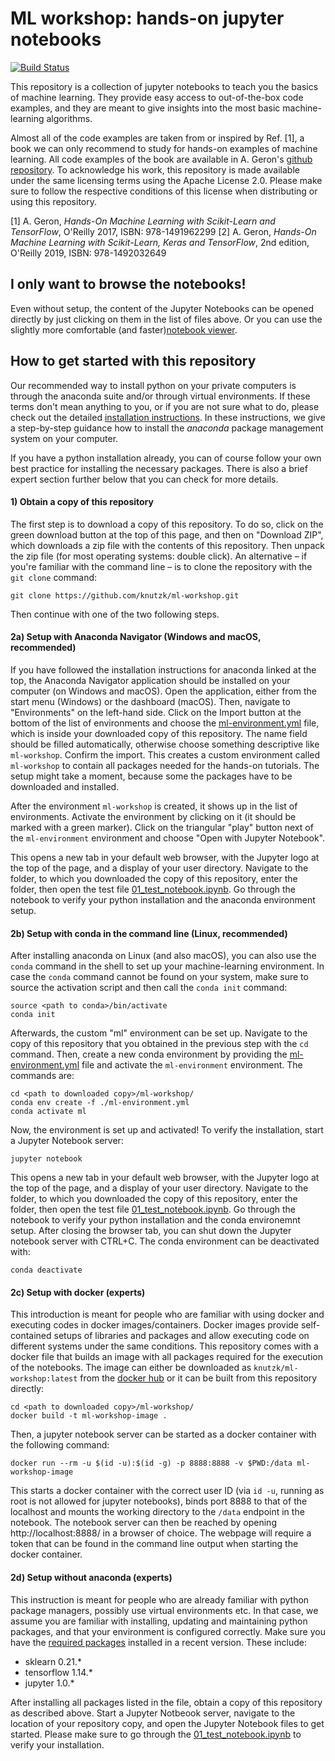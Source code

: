 # ML workshop: hands-on jupyter notebooks

[![Build Status](https://travis-ci.org/knutzk/ml-workshop.svg?branch=master)](https://travis-ci.org/knutzk/ml-workshop)

This repository is a collection of jupyter notebooks to teach you the basics of
machine learning. They provide easy access to out-of-the-box code examples, and
they are meant to give insights into the most basic machine-learning algorithms.

Almost all of the code examples are taken from or inspired by Ref. [1], a book
we can only recommend to study for hands-on examples of machine learning. All
code examples of the book are available in A. Geron's [github
repository](https://github.com/ageron/handson-ml2). To acknowledge his work,
this repository is made available under the same licensing terms using the
Apache License 2.0. Please make sure to follow the respective conditions of this
license when distributing or using this repository.

[1] A. Geron, _Hands-On Machine Learning with Scikit-Learn and TensorFlow_, O'Reilly 2017, ISBN: 978-1491962299
[2] A. Geron, _Hands-On Machine Learning with Scikit-Learn, Keras and TensorFlow_, 2nd edition, O'Reilly 2019, ISBN: 978-1492032649


## I only want to browse the notebooks!

Even without setup, the content of the Jupyter Notebooks can be opened directly
by just clicking on them in the list of files above. Or you can use the slightly
more comfortable (and faster)[notebook
viewer](https://nbviewer.jupyter.org/github/knutzk/ml-workshop/).


## How to get started with this repository

Our recommended way to install python on your private computers is through the
anaconda suite and/or through virtual environments. If these terms don't mean
anything to you, or if you are not sure what to do, please check out the
detailed [installation instructions](INSTALLATION.md). In these instructions, we
give a step-by-step guidance how to install the _anaconda_ package management
system on your computer. 

If you have a python installation already, you can of course follow your own
best practice for installing the necessary packages. There is also a brief
expert section further below that you can check for more details.



#### 1) Obtain a copy of this repository

The first step is to download a copy of this repository. To do so, click on the
green download button at the top of this page, and then on "Download ZIP", which
downloads a zip file with the contents of this repository. Then unpack the zip
file (for most operating systems: double click). An alternative – if you're
familiar with the command line – is to clone the repository with the `git clone`
command:

```
git clone https://github.com/knutzk/ml-workshop.git
```

Then continue with one of the two following steps.


#### 2a) Setup with Anaconda Navigator (Windows and macOS, recommended)

If you have followed the installation instructions for anaconda linked at the
top, the Anaconda Navigator application should be installed on your computer (on
Windows and macOS). Open the application, either from the start menu (Windows)
or the dashboard (macOS). Then, navigate to "Environments" on the left-hand
side. Click on the Import button at the bottom of the list of environments and
choose the [ml-environment.yml](ml-environment.yml) file, which is inside your
downloaded copy of this repository. The name field should be filled
automatically, otherwise choose something descriptive like `ml-workshop`.
Confirm the import. This creates a custom environment called `ml-workshop` to
contain all packages needed for the hands-on tutorials. The setup might take a
moment, because some the packages have to be downloaded and installed.

After the environment `ml-workshop` is created, it shows up in the list of
environments. Activate the environment by clicking on it (it should be marked
with a green marker). Click on the triangular "play" button next of the
`ml-environment` environment and choose "Open with Jupyter Notebook". 

This opens a new tab in your default web browser, with the Jupyter logo at the
top of the page, and a display of your user directory. Navigate to the folder,
to which you downloaded the copy of this repository, enter the folder, then open
the test file [01_test_notebook.ipynb](01_test_notebook.ipynb). Go through the
notebook to verify your python installation and the anaconda environment setup.


#### 2b) Setup with conda in the command line (Linux, recommended)

After installing anaconda on Linux (and also macOS), you can also use the
`conda` command in the shell to set up your machine-learning environment. In
case the `conda` command cannot be found on your system, make sure to source the
activation script and then call the `conda init` command:

```
source <path to conda>/bin/activate
conda init
```

Afterwards, the custom "ml" environment can be set up. Navigate to the copy of
this repository that you obtained in the previous step with the `cd` command.
Then, create a new conda environment by providing the
[ml-environment.yml](ml-environment.yml) file and activate the `ml-environment`
environment. The commands are:

```
cd <path to downloaded copy>/ml-workshop/
conda env create -f ./ml-environment.yml
conda activate ml
```

Now, the environment is set up and activated! To verify the installation, start a
Jupyter Notebook server:

```
jupyter notebook
```

This opens a new tab in your default web browser, with the Jupyter logo at the
top of the page, and a display of your user directory. Navigate to the folder,
to which you downloaded the copy of this repository, enter the folder, then open
the test file [01_test_notebook.ipynb](01_test_notebook.ipynb). Go through the
notebook to verify your python installation and the conda environemnt setup.
After closing the browser tab, you can shut down the Jupyter notebook server
with CTRL+C. The conda environment can be deactivated with:

```
conda deactivate
```


#### 2c) Setup with docker (experts)

This introduction is meant for people who are familiar with using docker and
executing codes in docker images/containers. Docker images provide
self-contained setups of libraries and packages and allow executing code on
different systems under the same conditions. This repository comes with a docker
file that builds an image with all packages required for the execution of the
notebooks. The image can either be downloaded as `knutzk/ml-workshop:latest`
from the [docker hub](https://hub.docker.com/r/knutzk/ml-workshop) or it can be
built from this repository directly:

```
cd <path to downloaded copy>/ml-workshop/
docker build -t ml-workshop-image .
```

Then, a jupyter notebook server can be started as a docker container with the
following command:

```
docker run --rm -u $(id -u):$(id -g) -p 8888:8888 -v $PWD:/data ml-workshop-image
```

This starts a docker container with the correct user ID (via `id -u`, running as
root is not allowed for jupyter notebooks), binds port 8888 to that of the
localhost and mounts the working directory to the `/data` endpoint in the
notebook. The notebook server can then be reached by opening
http://localhost:8888/ in a browser of choice. The webpage will require a token
that can be found in the command line output when starting the docker container.


#### 2d) Setup without anaconda (experts)

This instruction is meant for people who are already familiar with python
package managers, possibly use virtual environments etc. In that case, we assume
you are familiar with installing, updating and maintaining python packages, and
that your environment is configured correctly. Make sure you have the [required
packages](ml-environment.yml) installed in a recent version. These include:

* sklearn 0.21.*
* tensorflow 1.14.*
* jupyter 1.0.*

After installing all packages listed in the file, obtain a copy of this
repository as described above. Start a Jupyter Notbeook server, navigate to the
location of your repository copy, and open the Jupyter Notebook files to get
started. Please make sure to go through the
[01_test_notebook.ipynb](01_test_notebook.ipynb) to verify your installation.
